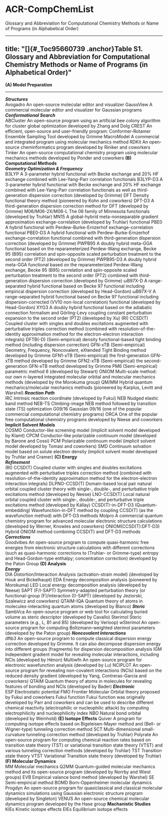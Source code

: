 # ACR-CompChemList
Glossary and Abbreviation for Computational Chemistry Methods or Name of Programs (in Alphabetical Order) 

---
title: "[]{#_Toc95660739 .anchor}**Table S1**. Glossary and Abbreviation for Computational Chemistry Methods or Name of Programs (in Alphabetical Order)"
---

  **(A) Model Preparation**                 
  ----------------------------------------- -------------------------------------------------------------------------------------------------------------------------------------------------------------------------------------------------------------------------------------------------------------------------------------------------
  ***Structures***                          
  Avogadro                                  An open-source molecular editor and visualizer
  GaussView                                 A commercial molecular editor and visualizer for Gaussian programs
  ***Conformational Search***               
  ABCluster                                 An open-source program using an artificial bee colony algorithm for cluster global optimization developed by Zhang and Dolg
  CREST                                     An efficient, open-source and user-friendly program: Conformer-Rotamer Ensemble Sampling Tool developed by Grimme
  MacroModel                                A commercial and integrated program using molecular mechanics method
  RDKit                                     An open-source cheminformatics program developed by Riniker and coworkers
  Tinker                                    An open-source computational chemistry program using molecular mechanics methods developed by Ponder and coworkers
  **(B) Computational Methods**             
  ***Geometry Optimization & Frequency***   
  B3LYP                                     A 3-parameter hybrid functional with Becke exchange and 20% HF exchange combined with Lee-Yang-Parr correlation functionals
  B3LYP-D3                                  A 3-parameter hybrid functional with Becke exchange and 20% HF exchange combined with Lee-Yang-Parr correlation functionals as well as third-generation dispersion correction (developed by Grimme)
  DFT                                       Density functional theory method (pioneered by Kohn and coworkers)
  DFT-D3                                    A third-generation dispersion correction method for DFT (developed by Grimme)
  M06/M06-2X/M06-L                          The 06 family of Minnesota functionals (developed by Truhlar)
  MN15                                      A global-hybrid meta-nonseparable gradient approximation exchange-correlation (developed by Truhlar) functional
  PBE0                                      A hybrid functional with Perdew-Burke-Ernzerhof exchange-correlation functional
  PBE0-D3                                   A hybrid functional with Perdew-Burke-Ernzerhof exchange-correlation functional combined with third-generation dispersion correction (developed by Grimme)
  PWPB95                                    A doubly hybrid meta-GGA functional based on the reparameterized Perdew-Wang exchange, Becke 95 (B95) correlation and spin-opposite scaled perturbation treatment to the second order (PT2) (developed by Grimme)
  PWPB95-D3                                 A doubly hybrid meta-GGA functional based on the reparameterized Perdew-Wang exchange, Becke 95 (B95) correlation and spin-opposite scaled perturbation treatment to the second order (PT2) combined with third-generation dispersion correction (developed by Grimme)
  ωB97X-D                                   A range-separated hybrid functional based on Becke 97 functional including empirical dispersion correction (developed by Head-Gordon)
  ωB97X-V                                   A range-separated hybrid functional based on Becke 97 functional including dispersion-corrected (VV10 non-local correlation) functional (developed by Head-Gordon)
  XYG3                                      A doubly hybrid functional based on the adiabatic connection formalism and Görling-Levy coupling constant perturbation expansion to the second order (PT2) (developed by Xu)
  (RI) CCSD(T)                              Coupled cluster with singles and doubles excitations augmented with perturbative triples correction method (combined with resolution-of-the-identity approximation method for the electron-electron interaction integrals)
  DFTB(-D)                                  (Semi-empirical) density functional-based tight binding method (including dispersion correction)
  GFN-xTB                                   (Semi-empirical) Geometry, Frequency, Noncovalent, eXtended Tight Binding method developed by Grimme
  GFN1-xTB                                  (Semi-empirical) the first-generation GFN-xTB method developed by Grimme
  GFN2-xTB                                  (Semi-empirical) the second-generation GFN-xTB method developed by Grimme
  PM6                                       (Semi-empirical) parametric method 6 (developed by Stewart)
  ONIOM                                     Multi-scale method: our own n-layered integrated molecular orbital and molecular mechanics methods (developed by the Morokuma group)
  QM/MM                                     Hybrid quantum mechanics/molecular mechanics methods (pioneered by Karplus, Levitt and Warshel)
  ***Reaction Path***                       
  IRC                                       Intrinsic reaction coordinate (developed by Fukui)
  NEB                                       Nudged elastic band method
  NEB-TS                                    Climbing-image NEB method followed by transition state (TS) optimization
  G09/16                                    Gaussian 09/16 (one of the popular commercial computational chemistry programs)
  ORCA                                      One of the popular free computational chemistry programs developed by Neese and coworkers
  **Implicit Solvent Models**               
  COSMO                                     Conductor-like screening model (implicit solvent model developed by Klamt)
  CPCM                                      Conductor-like polarizable continuum model (developed by Barone and Cossi)
  PCM                                       Polarizable continuum model (implicit solvent model developed by Tomasi and coworkers)
  SMD                                       Continuum solvation model based on solute electron density (implicit solvent model developed by Truhlar and Cramer)
  **(C) Energy**                            
  ***Refinement***                          
  (RI) CCSD(T)                              Coupled cluster with singles and doubles excitations augmented with perturbative triples correction method (combined with resolution-of-the-identity approximation method for the electron-electron interaction integrals)
  DLPNO-CCSD(T)                             Domain-based local pair natural orbital coupled cluster theory with single-, double-, and perturbative triple excitations method (developed by Neese)
  LNO-CCSD(T)                               Local natural orbital coupled cluster with single-, double-, and perturbative triple excitations method (developed by Kállay)
  CCSD(T)-in-DFT-D3                         (Quantum-embedding) Wavefunction-in-DFT method by coupling CCSD(T) (as the wavefunction method) with DFT-D3 methods
  Molpro                                    A commercial quantum chemistry program for advanced molecular electronic structure calculations (developed by Werner, Knowles and coworkers)
  ONIOM(CCSD(T):DFT-D3)                     Hybrid ONIOM method combining CCSD(T) and DFT-D3 methods
  ***Corrections***                         
  Goodvibes                                 An open-source program to compute quasi-harmonic free energies from electronic structure calculations with different corrections (such as quasi-harmonic corrections to (Truhlar- or Grimme-type) entropy and Head-Gordon-type enthalpy; concentration correction) developed by the Paton Group
  **(D) Analysis**                          
  ***Energy***                              
  DIA                                       Distortion/Interaction Analysis (activation-strain model) (developed by Houk and Bickelhaupt)
  EDA                                       Energy decomposition analysis (pioneered by Morokuma)
  LED                                       Local energy decomposition analysis (developed by Neese)
  SAPT (F/I-SAPT)                           Symmetry-adapted perturbation theory (or functional-group (F)/interaction (I)-SAPT) (developed by Jeziorski, Szalewicz and coworkers)
  QTAIM-IQA                                 Quantum theory of atoms in molecules-interacting quantum atoms (developed by Blanco)
  ***Steric***                              
  SambVca                                   An open-source program or web tool for calculating buried volume as steric descriptor (developed by Cavallo)
  Sterimol                                  Steric parameters (e.g., L, B1 and B5) (developed by Verloop)
  wSterimol                                 An open-source program for computing Boltzmann-weighted sterimol parameters (developed by the Paton group)
  ***Noncovalent Interactions***            
  dftb3                                     An open-source program to compute classical dispersion energy correction developed by Grimme. It can also decompose dispersion energy into different groups (fragments) for dispersion decomposition analysis
  IGM                                       Independent gradient model for revealing molecular interactions, including NCIs (developed by Hénon)
  Multiwfn                                  An open-source program for electronic wavefunction analysis (developed by Lu)
  NCIPLOT                                   An open-source program for revealing non-covalent interactions (NCIs) based on the reduced density gradient (developed by Yang, Contreras-García and coworkers)
  QTAIM                                     Quantum theory of atoms in molecules for revealing features of bonding and NCIs (developed by Bader)
  ***Electronic***                          
  ESP                                       Electrostatic potential
  FMO                                       Frontier Molecular Orbital theory proposed by Fukui and coworkers
  Fukui function                            Fukui function was originally developed by Parr and coworkers and can be used to describe different chemical reactivity (electrophilic or nucleophilic attack) by computing electrophilicity and nucleophilicity index
  NBO                                       Natural bond orbital (developed by Weinhold)
                                            **(E) Isotope Effects**
  Quiver                                    A program for computing isotope effects based on Bigeleisen-Mayer method and (Bell- or Wigner-type) tunneling correction method
  SCT                                       Multi-dimensional small-curvature tunneling correction method (developed by Truhlar)
  Polyrate                                  An open-source program for computing chemical reaction rates based on transition state theory (TST) or variational transition state theory (VTST) and various tunneling correction methods (developed by Truhlar)
  TST                                       Transition state theory
  VTST                                      Variational Transition state theory (developed by Truhlar)
  **(F) Molecular Dynamics**                
  MM                                        Molecular mechanics
  Q2MM                                      Quantum-guided molecular mechanics method and its open-source program (developed by Norrby and Wiest groups)
  EVB                                       Empirical valance bond method (developed by Warshel)
  SE                                        Semi-empirical method
  BOMD                                      Born-Oppenheimer molecular dynamics
  Progdyn                                   An open-source program for quasiclassical and classical molecular dynamics simulations using Gaussian electronic structure program (developed by Singleton)
  VENUS                                     An open-source chemical molecular dynamics program developed by the Hase group
  **Machanistic Studies**                   
  KIEs                                      Kinetic isotope effects
  EIEs                                      Equilibrium isotope effects
